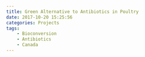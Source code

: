 ```yaml
---
title: Green Alternative to Antibiotics in Poultry
date: 2017-10-20 15:25:56
categories: Projects
tags: 
    - Bioconversion
    - Antibiotics
    - Canada
---
```

